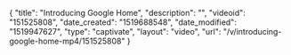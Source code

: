 {
    "title": "Introducing Google Home",
    "description": "",
    "videoid": "151525808",
    "date_created": "1519688548",
    "date_modified": "1519947627",
    "type": "captivate",
    "layout": "video",
    "url": "\/v\/introducing-google-home-mp4\/151525808"
}